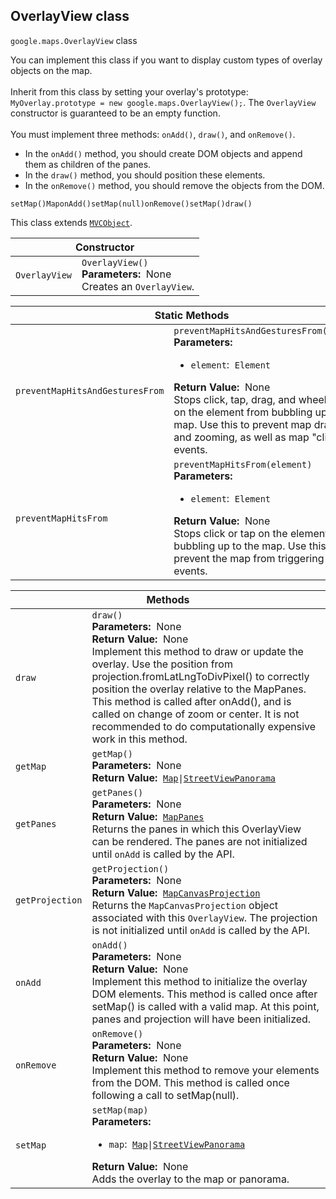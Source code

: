 <h2 id="OverlayView"> OverlayView class </h2><p>
<code><span itemprop="path">google.maps</span>.<span itemprop="name">OverlayView</span></code>
class
</p><p>You can implement this class if you want to display custom types of overlay objects on the map. <br><br>Inherit from this class by setting your overlay's prototype: <code>MyOverlay.prototype = new google.maps.OverlayView();</code>. The <code>OverlayView</code> constructor is guaranteed to be an empty function. <br><br>You must implement three methods: <code>onAdd()</code>, <code>draw()</code>, and <code>onRemove()</code>. </p><ul> <li>In the <code>onAdd()</code> method, you should create DOM objects and append them as children of the panes.</li> <li>In the <code>draw()</code> method, you should position these elements.</li> <li>In the <code>onRemove()</code> method, you should remove the objects from the DOM.</li> </ul><code>setMap()</code><code>Map</code><code>onAdd()</code><code>setMap(null)</code><code>onRemove()</code><code>setMap()</code><code>draw()</code><p></p><p>This class extends
<code><a href="https://github.com/amenadiel/google-maps-documentation/blob/master/docs/MVCObject.md">MVCObject</a></code>.
</p><div class="devsite-table-wrapper"><table class="constructors responsive" summary="class OverlayView - Constructor">
<thead>
<tr><th colspan="2" id="OverlayView.constructor">Constructor</th>
</tr></thead>
<tbody>
<tr>
<td><code><span>OverlayView</span></code></td>
<td><div><code>OverlayView()</code></div>
<div class="desc"><strong>Parameters:</strong>&nbsp; None</div>
<div class="desc">Creates an <code>OverlayView</code>.</div></td>
</tr>
</tbody>
</table></div><div class="devsite-table-wrapper"><table class="methods responsive" summary="class OverlayView - Static Methods">
<thead>
<tr><th colspan="2">Static Methods</th>
</tr></thead>
<tbody>
<tr id="OverlayView.preventMapHitsAndGesturesFrom">
<td><code><span>preventMapHitsAndGesturesFrom</span></code></td>
<td><div><code>preventMapHitsAndGesturesFrom(element)</code></div>
<div class="desc"><strong>Parameters:</strong>&nbsp; <ul>
<li><code>element</code>:&nbsp; <code>Element</code></li>
</ul></div>
<div class="desc"><strong>Return Value:</strong>&nbsp; None</div>
<div class="desc">Stops click, tap, drag, and wheel events on the element from bubbling up to the map. Use this to prevent map dragging and zooming, as well as map "click" events.</div></td>
</tr>
<tr id="OverlayView.preventMapHitsFrom">
<td><code><span>preventMapHitsFrom</span></code></td>
<td><div><code>preventMapHitsFrom(element)</code></div>
<div class="desc"><strong>Parameters:</strong>&nbsp; <ul>
<li><code>element</code>:&nbsp; <code>Element</code></li>
</ul></div>
<div class="desc"><strong>Return Value:</strong>&nbsp; None</div>
<div class="desc">Stops click or tap on the element from bubbling up to the map. Use this to prevent the map from triggering "click" events.</div></td>
</tr>
</tbody>
</table></div><div class="devsite-table-wrapper"><table class="methods responsive" summary="class OverlayView - Methods">
<thead>
<tr><th colspan="2">Methods</th>
</tr></thead>
<tbody>
<tr id="OverlayView.draw">
<td><code><span>draw</span></code></td>
<td><div><code>draw()</code></div>
<div class="desc"><strong>Parameters:</strong>&nbsp; None</div>
<div class="desc"><strong>Return Value:</strong>&nbsp; None</div>
<div class="desc">Implement this method to draw or update the overlay. Use the position from projection.fromLatLngToDivPixel() to correctly position the overlay relative to the MapPanes. This method is called after onAdd(), and is called on change of zoom or center. It is not recommended to do computationally expensive work in this method.</div></td>
</tr>
<tr id="OverlayView.getMap">
<td><code><span>getMap</span></code></td>
<td><div><code>getMap()</code></div>
<div class="desc"><strong>Parameters:</strong>&nbsp; None</div>
<div class="desc"><strong>Return Value:</strong>&nbsp; <code><a href="https://github.com/amenadiel/google-maps-documentation/blob/master/docs/Map.md">Map</a>|<a href="https://github.com/amenadiel/google-maps-documentation/blob/master/docs/StreetViewPanorama.md">StreetViewPanorama</a></code></div>
<div class="desc"></div></td>
</tr>
<tr id="OverlayView.getPanes">
<td><code><span>getPanes</span></code></td>
<td><div><code>getPanes()</code></div>
<div class="desc"><strong>Parameters:</strong>&nbsp; None</div>
<div class="desc"><strong>Return Value:</strong>&nbsp; <code><a href="https://github.com/amenadiel/google-maps-documentation/blob/master/docs/MapPanes.md">MapPanes</a></code></div>
<div class="desc">Returns the panes in which this OverlayView can be rendered. The panes are not initialized until <code>onAdd</code> is called by the API.</div></td>
</tr>
<tr id="OverlayView.getProjection">
<td><code><span>getProjection</span></code></td>
<td><div><code>getProjection()</code></div>
<div class="desc"><strong>Parameters:</strong>&nbsp; None</div>
<div class="desc"><strong>Return Value:</strong>&nbsp; <code><a href="https://github.com/amenadiel/google-maps-documentation/blob/master/docs/MapCanvasProjection.md">MapCanvasProjection</a></code></div>
<div class="desc">Returns the <code>MapCanvasProjection</code> object associated with this <code>OverlayView</code>. The projection is not initialized until <code>onAdd</code> is called by the API.</div></td>
</tr>
<tr id="OverlayView.onAdd">
<td><code><span>onAdd</span></code></td>
<td><div><code>onAdd()</code></div>
<div class="desc"><strong>Parameters:</strong>&nbsp; None</div>
<div class="desc"><strong>Return Value:</strong>&nbsp; None</div>
<div class="desc">Implement this method to initialize the overlay DOM elements. This method is called once after setMap() is called with a valid map. At this point, panes and projection will have been initialized.</div></td>
</tr>
<tr id="OverlayView.onRemove">
<td><code><span>onRemove</span></code></td>
<td><div><code>onRemove()</code></div>
<div class="desc"><strong>Parameters:</strong>&nbsp; None</div>
<div class="desc"><strong>Return Value:</strong>&nbsp; None</div>
<div class="desc">Implement this method to remove your elements from the DOM. This method is called once following a call to setMap(null).</div></td>
</tr>
<tr id="OverlayView.setMap">
<td><code><span>setMap</span></code></td>
<td><div><code>setMap(map)</code></div>
<div class="desc"><strong>Parameters:</strong>&nbsp; <ul>
<li><code>map</code>:&nbsp; <code><a href="https://github.com/amenadiel/google-maps-documentation/blob/master/docs/Map.md">Map</a>|<a href="https://github.com/amenadiel/google-maps-documentation/blob/master/docs/StreetViewPanorama.md">StreetViewPanorama</a></code></li>
</ul></div>
<div class="desc"><strong>Return Value:</strong>&nbsp; None</div>
<div class="desc">Adds the overlay to the map or panorama.</div></td>
</tr>
</tbody>
</table></div>